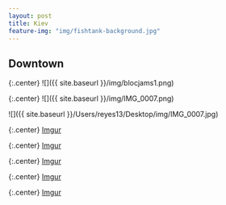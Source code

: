 ```yaml
---
layout: post
title: Kiev
feature-img: "img/fishtank-background.jpg"
---
```


## Downtown

{:.center}
![]({{ site.baseurl }}/img/blocjams1.png)

{:.center}
![]({{ site.baseurl }}/img/IMG_0007.png)

![]({{ site.baseurl }}/Users/reyes13/Desktop/img/IMG_0007.jpg)

{:.center}
[Imgur](http://i.imgur.com/CrOzu2R.jpg)

{:.center}
[Imgur](http://i.imgur.com/5xJMJPG.jpg)

{:.center}
[Imgur](http://i.imgur.com/9t3bq34.jpg)

{:.center}
[Imgur](http://i.imgur.com/PZaC6GY.jpg)

{:.center}
[Imgur](http://i.imgur.com/gzFGhZ0.jpg)
